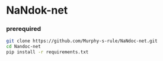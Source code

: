 # NaNdok-net
### prerequired
```bash
git clone https://github.com/Murphy-s-rule/NaNdoc-net.git
cd Nandoc-net
pip install -r requirements.txt
```
    